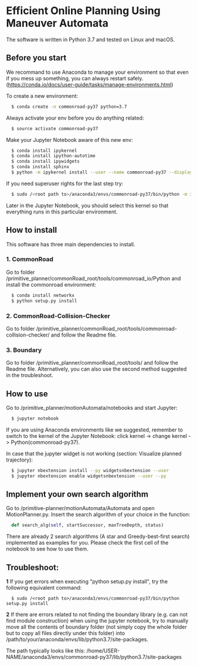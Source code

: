 # Efficient Online Planning Using Maneuver Automata

The software is written in Python 3.7 and tested on Linux and macOS.

## Before you start
We recommand to use Anaconda to manage your environment so that even if you mess up something, you can always restart safely.
(https://conda.io/docs/user-guide/tasks/manage-environments.html)

To create a new environment:
```sh
  $ conda create -n commonroad-py37 python=3.7
```
Always activate your env before you do anything related:
```sh
  $ source activate commonroad-py37
```
Make your Jupyter Notebook aware of this new env:
```sh
  $ conda install ipykernel
  $ conda install ipython-autotime
  $ conda install ipywidgets
  $ conda install sphinx
  $ python -m ipykernel install --user --name commonroad-py37 --display-name "Python (commonroad-py37)"
```

If you need superuser rights for the last step try:
```sh
  $ sudo /<root path to>/anaconda3/envs/commonroad-py37/bin/python -m ipykernel install --user --name commonroad-py37 --display-name "Python (commonroad-py37)"
```


Later in the Jupyter Notebook, you should select this kernel so that everything runs in this particular environment.


## How to install
This software has three main dependencies to install.

### 1. CommonRoad
Go to folder /primitive_planner/commonRoad_root/tools/commonroad_io/Python and install the commonroad environment:
```sh
  $ conda install networkx
  $ python setup.py install
```


### 2. CommonRoad-Collision-Checker
Go to folder /primitive_planner/commonRoad_root/tools/commonroad-collision-checker/ and follow the Readme file.

### 3. Boundary
Go to folder /primitive_planner/commonRoad_root/tools/ and follow the Readme file. Alternatively, you can also use the second method suggested in the troubleshoot.

## How to use

Go to /primitive_planner/motionAutomata/notebooks and start Jupyter:
```sh
  $ jupyter notebook
```

If you are using Anaconda environments like we suggested, remember to switch to the kernel of the Jupyter Notebook: click kernel -> change kernel -> Python(commonroad-py37).

In case that the jupyter widget is not working (section: Visualize planned trajectory):
```sh
  $ jupyter nbextension install --py widgetsnbextension --user
  $ jupyter nbextension enable widgetsnbextension --user --py
```

## Implement your own search algorithm

Go to /primitive-planner/motionAutomata/Automata and open MotionPlanner.py. Insert the search algorithm of your choice in the function:

```python
  def search_alg(self, startSuccessor, maxTreeDepth, status)
```

There are already 2 search algorithms (A star and Greedy-best-first search) implemented as examples for you. Please check the first cell of the notebook to see how to use them. 



## Troubleshoot:

**1**
If you get errors when executing "python setup.py install", try the following equivalent command:
```
  $ sudo /<root path to>/anaconda3/envs/commonroad-py37/bin/python setup.py install
```

**2**
If there are errors related to not finding the boundary library (e.g. can not find module construction) when using the jupyter notebook, try to manually move all the contents of boundary folder (not simply copy the whole folder but to copy all files directly under this folder) into /path/to/your/anaconda/envs/lib/python3.7/site-packages.

The path typically looks like this: /home/USER-NAME/anaconda3/envs/commonroad-py37/lib/python3.7/site-packages
